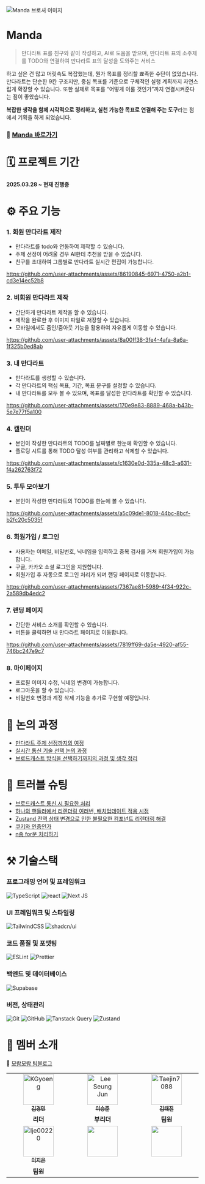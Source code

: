 
![Manda 브로셔 이미지](https://github.com/user-attachments/assets/d5fd0e4c-7a0f-4a66-a16a-968cf8cf9b71)


# Manda

> 만다라트 표를 친구와 같이 작성하고, AI로 도움을 받으며, 만다라트 표의 소주제를 TODO와 연결하여 
만다라트 표의 달성을 도와주는 서비스

하고 싶은 건 많고 머릿속도 복잡했는데, 뭔가 목표를 정리할 뾰족한 수단이 없었습니다.
만다라트는 단순한 9칸 구조지만, 중심 목표를 기준으로 구체적인 실행 계획까지 자연스럽게 확장할 수 있습니다. 
또한 실제로 목표를 “어떻게 이룰 것인가”까지 연결시켜준다는 점이 좋았습니다.

**복잡한 생각을 함께 시각적으로 정리하고, 실천 가능한 목표로 연결해 주는 도구**라는 점에서 기획을 하게 되었습니다.

### 📌 [**Manda 바로가기**](https://www.manda.io.kr/) 

# 🗓️ 프로젝트 기간

**2025.03.28 ~ 현재 진행중**

# ⚙️ 주요 기능

### 1. 회원 만다라트 제작

- 만다라트를 todo와 연동하여 제작할 수 있습니다.
- 주제 선정이 어려울 경우 AI한테 추천을 받을 수 있습니다.
- 친구를 초대하여 그룹별로 만다라트 실시간 편집이 가능합니다.

https://github.com/user-attachments/assets/86190845-6971-4750-a2b1-cd3e14ec52b8

### 2. 비회원 만다라트 제작

- 간단하게 만다라트 제작을 할 수 있습니다.
- 제작을 완료한 후 이미지 파일로 저장할 수 있습니다.
- 모바일에서도 줌인/줌아웃 기능을 활용하여 자유롭게 이동할 수 있습니다.

https://github.com/user-attachments/assets/8a00ff38-3fe4-4afa-8a6a-1f325b0ed8ab

### 3. 내 만다라트

- 만다라트를 생성할 수 있습니다.
- 각 만다라트의 핵심 목표, 기간, 목표 문구를 설정할 수 있습니다.
- 내 만다라트를 모두 볼 수 있으며, 목표를 달성한 만다라트를 확인할 수 있습니다.

https://github.com/user-attachments/assets/170e9e83-8889-468a-b43b-5e7e77f5a100


### 4. 캘린더

- 본인이 작성한 만다라트의 TODO를 날짜별로 한눈에 확인할 수 있습니다.
- 플로팅 시트를 통해 TODO 달성 여부를 관리하고 삭제할 수 있습니다.

https://github.com/user-attachments/assets/c1630e0d-335a-48c3-a631-f4a262763f72


### 5. 투두 모아보기

- 본인이 작성한 만다라트의 TODO를 한눈에 볼 수 있습니다.

https://github.com/user-attachments/assets/a5c09de1-8018-44bc-8bcf-b2fc20c5035f

### 6. 회원가입 / 로그인

- 사용자는 이메일, 비밀번호, 닉네임을 입력하고 중복 검사를 거쳐 회원가입이 가능합니다.
- 구글, 카카오 소셜 로그인을 지원합니다.
- 회원가입 후 자동으로 로그인 처리가 되며 랜딩 페이지로 이동합니다.

https://github.com/user-attachments/assets/7367ae81-5989-4f34-922c-2a589db4edc2

### 7. 랜딩 페이지

- 간단한 서비스 소개를 확인할 수 있습니다.
- 버튼을 클릭하면 내 만다라트 페이지로 이동합니다.

https://github.com/user-attachments/assets/7819ff69-da5e-4920-af55-746bc247e9c7

### 8. 마이페이지

- 프로필 이미지 수정, 닉네임 변경이 가능합니다.
- 로그아웃을 할 수 있습니다.
- 비밀번호 변경과 계정 삭제 기능을 추가로 구현할 예정입니다.

# 📝 논의 과정

- [만다라트 주제 선정까지의 여정](https://moram-moram.palms.blog/journey-to-mandalart-topic) <br/>
- [실시간 통신 기술 선택 논의 과정](https://moram-moram.palms.blog/realtime-communication-technology-selection-process) <br/>
- [브로드캐스트 방식을 선택하기까지의 과정 및 생각 정리](https://www.notion.so/teamsparta/1e42dc3ef514809d8fade93c88e71b85?pvs=4) <br/>


# 📝 트러블 슈팅

- [브로드캐스트 통신 시 필요한 처리](https://moram-moram.palms.blog/broadcast-sync-and-batch-updates) <br/>
- [하나의 핸들러에서 리렌더링 여러번, 배치업데이트 적용 시점](https://velog.io/@taejin7088/하나의-핸들러에서-리렌더링-여러번-배치업데이트-적용-시점) <br/>
- [Zustand 전역 상태 변경으로 인한 불필요한 컴포넌트 리렌더링 해결](https://velog.io/@bungbuung/Zustand-전역-상태-변경으로-인한-불필요한-컴포넌트-리렌더링-해결) <br/>
- [쿠키와 인증인가](https://moram-moram.palms.blog/cookie-with-auth) <br/>
- [n중 for문 처리하기](https://moram-moram.palms.blog/using-rpc-to-flat-data) <br/>


# ⚒️ 기술스택

### 프로그래밍 언어 및 프레임워크

![TypeScript](https://img.shields.io/badge/typescript-%23007ACC.svg?style=for-the-badge&logo=typescript&logoColor=white)
![react](https://img.shields.io/badge/React-20232A?style=for-the-badge&logo=react&logoColor=61DAFB)
![Next JS](https://img.shields.io/badge/Next-black?style=for-the-badge&logo=next.js&logoColor=white)

### UI 프레임워크 및 스타일링

![TailwindCSS](https://img.shields.io/badge/tailwindcss-%2338B2AC.svg?style=for-the-badge&logo=tailwind-css&logoColor=white)
![shadcn/ui](https://img.shields.io/badge/shadcn%2Fui-111827?style=for-the-badge&logo=vercel&logoColor=white)


### 코드 품질 및 포맷팅

![ESLint](https://img.shields.io/badge/ESLint-4B3263?style=for-the-badge&logo=eslint&logoColor=white)
![Prettier](https://img.shields.io/badge/prettier-%23F7B93E.svg?style=for-the-badge&logo=prettier&logoColor=black)

### 백엔드 및 데이터베이스

![Supabase](https://img.shields.io/badge/Supabase-3ECF8E?style=for-the-badge&logo=supabase&logoColor=white)

### 버전, 상태관리

![Git](https://img.shields.io/badge/git-%23F05033.svg?style=for-the-badge&logo=git&logoColor=white)
![GitHub](https://img.shields.io/badge/github-%23121011.svg?style=for-the-badge&logo=github&logoColor=white)
![Tanstack Query](https://img.shields.io/badge/-Tanstack%20Query-FF4154?style=for-the-badge&logo=react%20query&logoColor=white)
![Zustand](https://img.shields.io/badge/Zustand-20232a?style=for-the-badge&logo=react&logoColor=white)

# 💏 멤버 소개

📌 [모람모람 팀블로그](https://moram-moram.palms.blog/)

<table>
  <tbody>
    <tr>
      <td width="300px" align="center">
        <a href="https://github.com/KIMgyeongmIN00">
        <img src="https://avatars.githubusercontent.com/u/190255869?v=4" width="80" alt="KGyoeng"/>
        <br />
        <sub><b>김경민</b></sub>
        </a>
        <br />
      </td>
         <td width="300px" align="center">
        <a href="https://github.com/LSJ0706">
        <img src="https://avatars.githubusercontent.com/u/66673374?v=4" width="80" alt="Lee Seung Jun"/>
        <br />
        <sub><b>이승준</b></sub>
        </a>
        <br />
      </td>
      <td width="300px" align="center">
        <a href="https://github.com/Taejin7088">
        <img src="https://avatars.githubusercontent.com/u/192602679?v=4" width="80" alt="Taejin7088"/>
        <br />
        <sub><b>김태진</b></sub>
        </a>
        <br />
      </td>
    </tr>
    <tr>
      <td align="center">
        <b>리더</b> <br/>
      </td>
      <td align="center">
        <b>부리더</b> <br/>
      </td>
      <td align="center">
        <b>팀원</b> <br/>
      </td>
    </tr>
    <tr>
      <td align="center">
        <a href="https://github.com/lje00220">
        <img src="https://avatars.githubusercontent.com/u/155710708?v=4" width="80" alt="lje00220"/>
        <br />
        <sub><b>이지은</b></sub>
        </a>
        <br />
      </td>
      <td align="center">
        <img src="" width="80" alt=""/>
        <br />
        <sub><b></b></sub>
        <br />
      </td>
            <td align="center">
        <img src="" width="80" alt=""/>
        <br />
        <sub><b></b></sub>
        <br />
      </td>
    </tr>
    <tr>
      <td align="center">
        <b>팀원</b> <br/>
      </td>
      <td align="center">
        <b></b> <br/>
      </td>
      <td align="center">
        <b></b> <br/>
      </td>
    </tr>
  </tbody>
</table>
